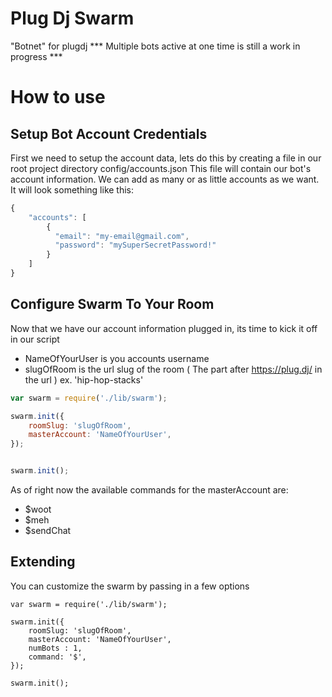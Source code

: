 Plug Dj Swarm
===

"Botnet" for plugdj 
*** Multiple bots active at one time is still a work in progress ***

How to use
===

Setup Bot Account Credentials
---
First we need to setup the account data, lets do this by creating a file in our root project directory config/accounts.json
This file will contain our bot's account information. We can add as many or as little accounts as we want. It will look something like this:

```javascript
{
    "accounts": [
        {
          "email": "my-email@gmail.com",
          "password": "mySuperSecretPassword!"
        }
    ]
}
```

Configure Swarm To Your Room
---
Now that we have our account information plugged in, its time to kick it off in our script

* NameOfYourUser is you accounts username
* slugOfRoom is the url slug of the room ( The part after https://plug.dj/ in the url ) ex. 'hip-hop-stacks' 

```javascript
var swarm = require('./lib/swarm');

swarm.init({
    roomSlug: 'slugOfRoom',
    masterAccount: 'NameOfYourUser',
});


swarm.init();
```

As of right now the available commands for the masterAccount are: 
* $woot
* $meh
* $sendChat

Extending
---
You can customize the swarm by passing in a few options

```
var swarm = require('./lib/swarm');

swarm.init({
    roomSlug: 'slugOfRoom',
    masterAccount: 'NameOfYourUser',
    numBots : 1,
    command: '$',
});

swarm.init();
```
